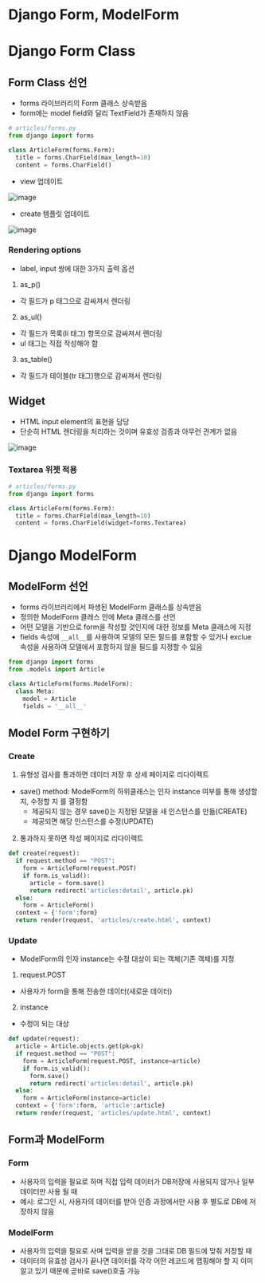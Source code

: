 # Django Form, ModelForm

# Django Form Class
## Form Class 선언
- forms 라이브러리의 Form 클래스 상속받음
- form에는 model field와 달리 TextField가 존재하지 않음
```python 
# articles/forms.py
from django import forms

class ArticleForm(forms.Form):
  title = forms.CharField(max_length=10)
  content = forms.CharField()
```
- view 업데이트

![image](https://user-images.githubusercontent.com/122726684/226626351-dce48c71-6ccb-442e-950e-a198482f0b59.png)

- create 템플릿 업데이트

![image](https://user-images.githubusercontent.com/122726684/226626454-3135cb02-5aef-4a76-9653-77515eead51d.png)

### Rendering options
- label, input 쌍에 대한 3가지 출력 옵션
1. as_p()
  - 각 필드가 p 태그으로 감싸져서 렌더링
2. as_ul()
  - 각 필드가 목록(li 태그) 항목으로 감싸져서 렌더링
  - ul 태그는 직접 작성해야 함
3. as_table()
  - 각 필드가 테이블(tr 태그)행으로 감싸져서 렌더링

## Widget
- HTML input element의 표현을 담당
- 단순히 HTML 렌더링을 처리하는 것이며 유효성 검증과 아무런 관계가 없음

![image](https://user-images.githubusercontent.com/122726684/226633924-490a945b-c111-4cd7-ae68-138abec97c42.png)

### Textarea 위젯 적용
```python
# articles/forms.py
from django import forms

class ArticleForm(forms.Form):
  title = forms.CharField(max_length=10)
  content = forms.CharField(widget=forms.Textarea)
```

# Django ModelForm
## ModelForm 선언
- forms 라이브러리에서 파생된 ModelForm 클래스를 상속받음
- 정의한 ModelForm 클래스 안에 Meta 클래스를 선언
- 어떤 모델을 기반으로 form을 작성할 것인지에 대한 정보를 Meta 클래스에 지정
- fields 속성에 `__all__`를 사용하여 모델의 모든 필드를 포함할 수 있거나 exclue 속성을 사용하여 모델에서 포함하지 않을 필드를 지정할 수 있음
```python
from django import forms
from .models import Article

class ArticleForm(forms.ModelForm):
  class Meta:
    model = Article
    fields = '__all__'
```
## Model Form 구현하기
### Create
1. 유형성 검사를 통과하면 데이터 저장 후 상세 페이지로 리다이렉트
- save() method: ModelForm의 하위클래스는 인자 instance 여부를 통해 생성할 지, 수정할 지 를 결정함
  - 제공되지 않는 경우 save()는 지정된 모델을 새 인스턴스를 만듦(CREATE)
  - 제공되면 해당 인스턴스를 수정(UPDATE)
2. 통과하지 못하면 작성 페이지로 리다이렉트
```python
def create(request):
  if request.method == "POST":
    form = ArticleForm(request.POST)
    if form.is_valid():
      article = form.save()
      return redirect('articles:detail', article.pk)
  else:
    form = ArticleForm()
  context = {'form':form}
  return render(request, 'articles/create.html', context)
```

### Update
- ModelForm의 인자 instance는 수정 대상이 되는 객체(기존 객체)를 지정
1. request.POST
- 사용자가 form을 통해 전송한 데이터(새로운 데이터)
2. instance
- 수정이 되는 대상
```python
def update(request):
  article = Article.objects.get(pk=pk)
  if request.method == "POST":
    form = ArticleForm(request.POST, instance=article)
    if form.is_valid():
      form.save()
      return redirect('articles:detail', article.pk)
  else:
    form = ArticleForm(instance=article)
  context = {'form':form, 'article':article}
  return render(request, 'articles/update.html', context)
```

## Form과 ModelForm
### Form
- 사용자의 입력을 필요로 하며 직접 입력 데이터가 DB저장에 사용되지 않거나 일부 데이터만 사용 될 때
- 예시: 로그인 시, 사용자의 데이터를 받아 인증 과정에서만 사용 후 별도로 DB에 저장하지 않음
### ModelForm
- 사용자의 입력을 필요로 사며 입력을 받을 것을 그대로 DB 필드에 맞춰 저장할 때
- 데이터의 유효성 검사가 끝나면 데이터를 각각 어떤 레코드에 맵핑해야 할 지 이미 알고 있기 때문에 곧바로 save()호출 가능

